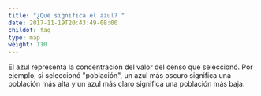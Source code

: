 ```yaml
---
title: "¿Qué significa el azul? "
date: 2017-11-19T20:43:49-08:00
childof: faq
type: map
weight: 110
---
```

El azul representa la concentración del valor del censo que seleccionó. Por ejemplo, si seleccionó "población", un azul más oscuro significa una población más alta y un azul más claro significa una población más baja.